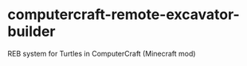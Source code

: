 computercraft-remote-excavator-builder
======================================

REB system for Turtles in ComputerCraft (Minecraft mod)
